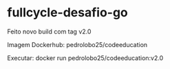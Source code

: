 # fullcycle-desafio-go

Feito novo build com tag v2.0

Imagem Dockerhub: pedrolobo25/codeeducation

Executar: docker run pedrolobo25/codeeducation:v2.0